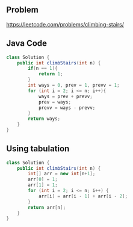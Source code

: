 ## Problem
https://leetcode.com/problems/climbing-stairs/

## Java Code

```java
class Solution {
    public int climbStairs(int n) {
        if(n == 1){
            return 1;
        }
        int ways = 0, prev = 1, prevv = 1;
        for (int i = 2; i <= n; i++){
            ways = prev + prevv;
            prev = ways;
            prevv = ways - prevv;
        }
        return ways;
    }
}
```

## Using tabulation
```java
class Solution {
    public int climbStairs(int n) {
        int[] arr = new int[n+1];
        arr[0] = 1;
        arr[1] = 1;
        for (int i = 2; i <= n; i++) {
            arr[i] = arr[i - 1] + arr[i - 2];
        }
        return arr[n];
    }
}
```